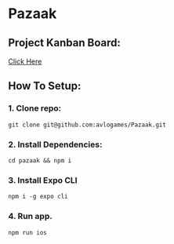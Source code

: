 # Pazaak

## Project Kanban Board:

[Click Here](https://github.com/orgs/avlogames/projects/3?fullscreen=true)

## How To Setup:

### 1. Clone repo:
`git clone git@github.com:avlogames/Pazaak.git`

### 2. Install Dependencies:
`cd pazaak && npm i`

### 3. Install Expo CLI
`npm i -g expo cli`

### 4. Run app.
`npm run ios`
